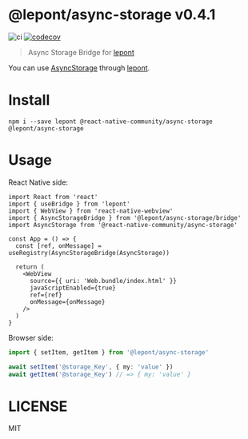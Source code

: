 # @lepont/async-storage v0.4.1

![ci](https://github.com/kt3k/lepont-async-storage/workflows/ci/badge.svg)
[![codecov](https://codecov.io/gh/kt3k/lepont-async-storage/branch/master/graph/badge.svg)](https://codecov.io/gh/kt3k/lepont-async-storage)

> Async Storage Bridge for [lepont][]

You can use [AsyncStorage][] through [lepont][].

# Install

```
npm i --save lepont @react-native-community/async-storage @lepont/async-storage
```

# Usage

React Native side:

```tsx
import React from 'react'
import { useBridge } from 'lepont'
import { WebView } from 'react-native-webview'
import { AsyncStorageBridge } from '@lepont/async-storage/bridge'
import AsyncStorage from '@react-native-community/async-storage'

const App = () => {
  const [ref, onMessage] = useRegistry(AsyncStorageBridge(AsyncStorage))

  return (
    <WebView
      source={{ uri: 'Web.bundle/index.html' }}
      javaScriptEnabled={true}
      ref={ref}
      onMessage={onMessage}
    />
  )
}
```

Browser side:

```ts
import { setItem, getItem } from '@lepont/async-storage'

await setItem('@storage_Key', { my: 'value' })
await getItem('@storage_Key') // => { my: 'value' }
```

# LICENSE

MIT

[lepont]: https://github.com/kt3k/lepont
[AsyncStorage]: https://github.com/react-native-community/async-storage
